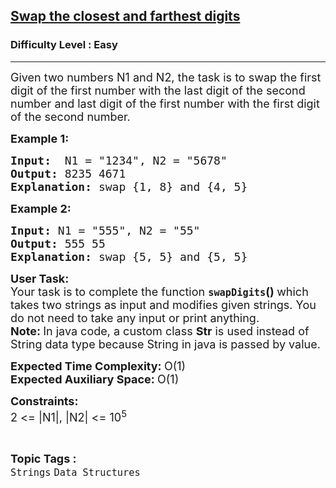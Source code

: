<h2><a href="https://www.geeksforgeeks.org/problems/swap-the-closest-and-farthest-digits1654/1?page=3&category=Arrays,Strings&difficulty=Easy&sortBy=accuracy">Swap the closest and farthest digits</a></h2><h3>Difficulty Level : Easy</h3><hr><div class="problems_problem_content__Xm_eO"><p><span style="font-size:18px">Given two numbers N1 and N2, the task is to swap the first digit of the first number with the last digit of the second number and last digit of the first number with the first digit of the second number.</span></p>

<p><span style="font-size:18px"><strong>Example 1:</strong></span></p>

<pre><span style="font-size:18px"><strong>Input:</strong>  N1 = "1234", N2 = "5678" 
<strong>Output:</strong> 8235 4671
<strong>Explanation:</strong> swap {1, 8} and {4, 5}</span></pre>

<p><span style="font-size:18px"><strong>Example 2:</strong></span></p>

<pre><span style="font-size:18px"><strong>Input:</strong> N1 = "555", N2 = "55"
<strong>Output:</strong> 555 55
<strong>Explanation:</strong> swap {5, 5} and {5, 5}</span></pre>

<p><span style="font-size:18px"><strong>User Task:</strong><br>
Your task is to complete the function <code><strong>swapDigits</strong></code><strong>()&nbsp;</strong>which takes two strings as input and modifies given strings. You do not need to take any input or print anything.<br>
<strong>Note:&nbsp;</strong>In java code, a custom class <strong>Str</strong>&nbsp;is used instead of String data type because String in java is passed by value.</span></p>

<p><span style="font-size:18px"><strong>Expected Time Complexity:&nbsp;</strong>O(1)<br>
<strong>Expected Auxiliary Space:&nbsp;</strong>O(1)</span></p>

<p><span style="font-size:18px"><strong>Constraints:</strong><br>
2 &lt;= |N1|, |N2| &lt;= 10<sup>5</sup></span></p>
</div><br><p><span style=font-size:18px><strong>Topic Tags : </strong><br><code>Strings</code>&nbsp;<code>Data Structures</code>&nbsp;